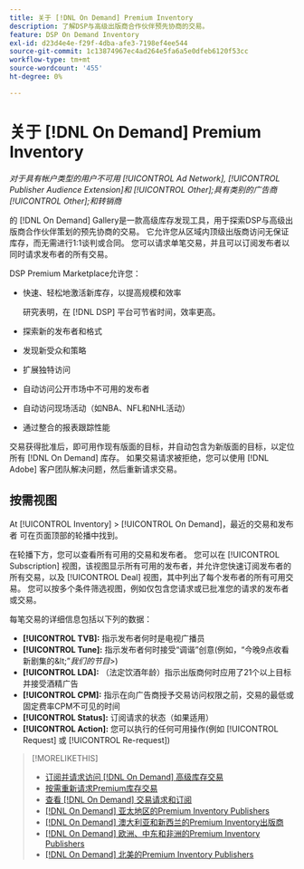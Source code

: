 ```yaml
---
title: 关于 [!DNL On Demand] Premium Inventory
description: 了解DSP与高级出版商合作伙伴预先协商的交易。
feature: DSP On Demand Inventory
exl-id: d23d4e4e-f29f-4dba-afe3-7198ef4ee544
source-git-commit: 1c13874967ec4ad264e5fa6a5e0dfeb6120f53cc
workflow-type: tm+mt
source-wordcount: '455'
ht-degree: 0%

---
```


# 关于 [!DNL On Demand] Premium Inventory

*对于具有帐户类型的用户不可用 [!UICONTROL Ad Network], [!UICONTROL Publisher Audience Extension]和 [!UICONTROL Other];具有类别的广告商 [!UICONTROL Other];和转销商*

的 [!DNL On Demand] Gallery是一款高级库存发现工具，用于探索DSP与高级出版商合作伙伴策划的预先协商的交易。 它允许您从区域内顶级出版商访问无保证库存，而无需进行1:1谈判或合同。 您可以请求单笔交易，并且可以订阅发布者以同时请求发布者的所有交易。

DSP Premium Marketplace允许您：

* 快速、轻松地激活新库存，以提高规模和效率

   研究表明，在 [!DNL DSP] 平台可节省时间，效率更高。

* 探索新的发布者和格式

* 发现新受众和策略

* 扩展独特访问

* 自动访问公开市场中不可用的发布者

* 自动访问现场活动（如NBA、NFL和NHL活动）

* 通过整合的报表跟踪性能

交易获得批准后，即可用作现有版面的目标，并自动包含为新版面的目标，以定位所有 [!DNL On Demand] 库存。 如果交易请求被拒绝，您可以使用 [!DNL Adobe] 客户团队解决问题，然后重新请求交易。

## 按需视图

At [!UICONTROL Inventory] > [!UICONTROL On Demand]，最近的交易和发布者 <!-- how recent? --> 可在页面顶部的轮播中找到。

在轮播下方，您可以查看所有可用的交易和发布者。 您可以在 [!UICONTROL Subscription] 视图，该视图显示所有可用的发布者，并允许您快速订阅发布者的所有交易，以及 [!UICONTROL Deal] 视图，其中列出了每个发布者的所有可用交易。 您可以按多个条件筛选视图，例如仅包含您请求或已批准您的请求的发布者或交易。

每笔交易的详细信息包括以下列的数据：

* **[!UICONTROL TVB]:** 指示发布者何时是电视广播员
* **[!UICONTROL Tune]:** 指示发布者何时接受“调谐”创意(例如，“今晚9点收看新剧集的\&lt;”*我们的节目*\>)
* **[!UICONTROL LDA]:** （法定饮酒年龄）指示出版商何时应用了21个以上目标并接受酒精广告
* **[!UICONTROL CPM]:** 指示在向广告商授予交易访问权限之前，交易的最低或固定费率CPM不可见的时间
* **[!UICONTROL Status]:** 订阅请求的状态（如果适用）
* **[!UICONTROL Action]:** 您可以执行的任何可用操作(例如 [!UICONTROL Request] 或 [!UICONTROL Re-request])

>[!MORELIKETHIS]
>
>* [订阅并请求访问 [!DNL On Demand] 高级库存交易](on-demand-inventory-subscribe.md)
>* [按需重新请求Premium库存交易](on-demand-inventory-rerequest.md)
>* [查看 [!DNL On Demand] 交易请求和订阅](on-demand-inventory-view-status.md)
>* [[!DNL On Demand] 亚太地区的Premium Inventory Publishers](on-demand-inventory-publishers-apac.md)
>* [[!DNL On Demand] 澳大利亚和新西兰的Premium Inventory出版商](on-demand-inventory-publishers-anz.md)
>* [[!DNL On Demand] 欧洲、中东和非洲的Premium Inventory Publishers](on-demand-inventory-publishers-emea.md)
>* [[!DNL On Demand] 北美的Premium Inventory Publishers](on-demand-inventory-publishers-na.md)

